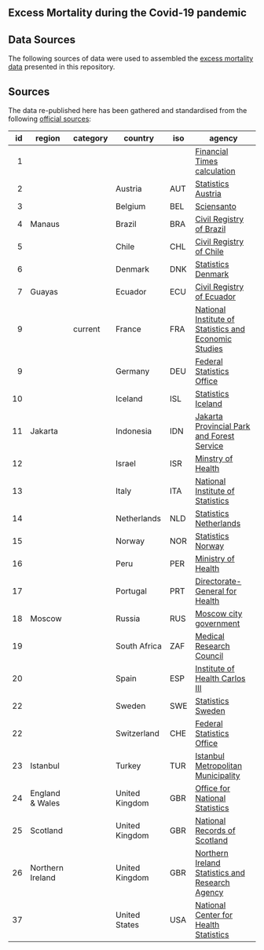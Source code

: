 ## Excess Mortality during the Covid-19 pandemic
## Data Sources

The following sources of data were used to assembled the [excess mortality data](README.md) presented in this repository.

## Sources

The data re-published here has been gathered and standardised from the following [official sources](sources.md):

| id | region           | category   | country        | iso | agency                                                                                                                                                                                                                                  |
|----:|------------------|------------|----------------|-----|---------------------------------------------------------------------------------------------------------------------------------------------------------------------------------------------------------------------------------------------------|
| 1  |                  |            |                |     | [Financial Times calculation](http://www.ft.com/)                                                                                                                                                                                                 |
| 2  |                  |            | Austria        | AUT | [Statistics Austria](http://www.statistik.at/web_de/statistiken/menschen_und_gesellschaft/bevoelkerung/gestorbene/index.html)                                                                                                                     |
| 3  |                  |            | Belgium        | BEL | [Sciensanto](https://covid-19.sciensano.be/fr/covid-19-situation-epidemiologique)                                                                                                                                                                 |
| 4  | Manaus           |            | Brazil         | BRA | [Civil Registry of Brazil](https://transparencia.registrocivil.org.br/registros)                                                                                                                                                                  |
| 5  |                  |            | Chile          | CHL | [Civil Registry of Chile](https://github.com/MinCiencia/Datos-COVID19/tree/master/output/producto32)                                                                                                                                              |
| 6  |                  |            | Denmark        | DNK | [Statistics Denmark](https://m.statbank.dk/TableInfo/DODC2)                                                                                                                                                                                       |
| 7  | Guayas           |            | Ecuador        | ECU | [Civil Registry of Ecuador](https://www.registrocivil.gob.ec/cifras/)                                                                                                                                                                             |
| 9  |                  | current    | France         | FRA | [National Institute of Statistics and Economic Studies](https://insee.fr/fr/information/4470857)                                                                                                                                                  |
| 9  |                  |            | Germany        | DEU | [Federal Statistics Office](https://www.destatis.de/DE/Themen/Gesellschaft-Umwelt/Bevoelkerung/Sterbefaelle-Lebenserwartung/sterbefallzahlen.html)                                                                                                |
| 10 |                  |            | Iceland        | ISL | [Statistics Iceland](https://hagstofa.is/utgafur/tilraunatolfraedi/danir-tt/)                                                                                                                                                                     |
| 11 | Jakarta          |            | Indonesia      | IDN | [Jakarta Provincial Park and Forest Service](https://pertamananpemakaman.jakarta.go.id/v813/t1p1/csv-data25.csv/YXNzZXRzL2RhdGEvY3N2LXBlbWFrYW1hbi8-)                                                                                             |
| 12 |                  |            | Israel         | ISR | [Minstry of Health](https://www.health.gov.il/UnitsOffice/HD/PH/epidemiology/Pages/epidemiology_report.aspx?WPID=WPQ7&PN=6)                                                                                                                       |
| 13 |                  |            | Italy          | ITA | [National Institute of Statistics](https://www.istat.it/en/archivio/240106)                                                                                                                                                                       |
| 14 |                  |            | Netherlands    | NLD | [Statistics Netherlands](https://opendata.cbs.nl/statline/#/CBS/nl/dataset/70895ned/table?ts=1585918931535)                                                                                                                                       |
| 15 |                  |            | Norway         | NOR | [Statistics Norway](https://www.ssb.no/statbank/table/07995/)                                                                                                                                                                                     |
| 16 |                  |            | Peru           | PER | [Ministry of Health](https://cloud.minsa.gob.pe/s/BGCKJBWKELW8nDi/download?path=%2F&files=Carga_Tableau_12052020.xlsx&downloadStartSecret=ieif5k3ymp)                                                                                             |
| 17 |                  |            | Portugal       | PRT | [Directorate-General for Health](https://evm.min-saude.pt/)                                                                                                                                                                                       |
| 18 | Moscow           |            | Russia         | RUS | [Moscow city government](https://data.mos.ru/opendata/7704111479-dinamika-registratsii-aktov-grajdanskogo-sostoyaniya?pageNumber=1&versionNumber=3&releaseNumber=42)                                                                              |
| 19 |                  |            | South Africa   | ZAF | [Medical Research Council](https://www.samrc.ac.za/reports/report-weekly-deaths-south-africa)                                                                                                                                                     |
| 20 |                  |            | Spain          | ESP | [Institute of Health Carlos III](https://momo.isciii.es/public/momo/dashboard/momo_dashboard.html#datos)                                                                                                                                          |
| 22 |                  |            | Sweden         | SWE | [Statistics Sweden](https://www.scb.se/contentassets/edc2b33f85ad415d8e7909002253ed84/2020-04-09---preliminar-statistik-over-doda-inkl-eng.xlsx)                                                                                                  |
| 22 |                  |            | Switzerland    | CHE | [Federal Statistics Office](https://www.bfs.admin.ch/bfs/en/home/statistics/health/state-health/mortality-causes-death.html)                                                                                                                      |
| 23 | Istanbul         |            | Turkey         | TUR | [Istanbul Metropolitan Municipality](https://www.turkiye.gov.tr/istanbul-buyuksehir-belediyesi-vefat-sorgulama)                                                                                                                                   |
| 24 | England & Wales  |            | United Kingdom | GBR | [Office for National Statistics](https://www.ons.gov.uk/peoplepopulationandcommunity/birthsdeathsandmarriages/deaths/datasets/weeklyprovisionalfiguresondeathsregisteredinenglandandwales)                                                        |
| 25 | Scotland         |            | United Kingdom | GBR | [National Records of Scotland](https://www.nrscotland.gov.uk/statistics-and-data/statistics/statistics-by-theme/vital-events/general-publications/weekly-and-monthly-data-on-births-and-deaths/deaths-involving-coronavirus-covid-19-in-scotland) |
| 26 | Northern Ireland |            | United Kingdom | GBR | [Northern Ireland Statistics and Research Agency](https://www.nisra.gov.uk/publications/weekly-deaths)                                                                                                                                            |
| 37 |                  |            | United States  | USA | [National Center for Health Statistics](https://gis.cdc.gov/grasp/fluview/mortality.html)                                                                                                                                                         |
